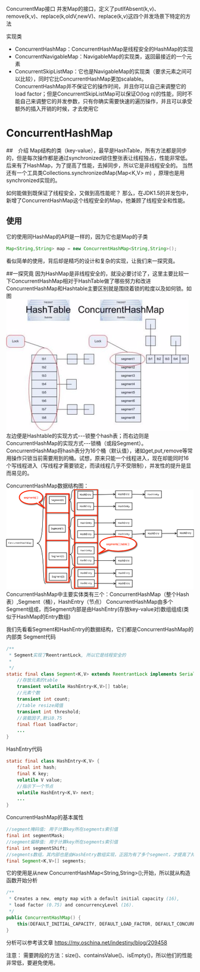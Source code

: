 ConcurrentMap接口
并发Map的接口，定义了putIfAbsent(k,v)、remove(k,v)、replace(k,oldV,newV)、replace(k,v)这四个并发场景下特定的方法

实现类
* ConcurrentHashMap：ConcurrentHashMap是线程安全的HashMap的实现
* ConcurrentNavigableMap：NavigableMap的实现类，返回最接近的一个元素
* ConcurrentSkipListMap：它也是NavigableMap的实现类（要求元素之间可以比较），同时它比ConcurrentHashMap更加scalable。ConcurrentHashMap并不保证它的操作时间，并且你可以自己来调整它的load factor；但是ConcurrentSkipListMap可以保证O(log n)的性能，同时不能自己来调整它的并发参数，只有你确实需要快速的遍历操作，并且可以承受额外的插入开销的时候，才去使用它



# ConcurrentHashMap
##　介绍
Map结构的类（key-value），最早是HashTable，所有方法都是同步的，但是每次操作都是通过synchronized锁住整张表让线程独占，性能非常低。
后来有了HashMap，为了提高了性能，去掉同步，所以它是非线程安全的。
当然还有一个工具类Collections.synchronizedMap(Map<K,V> m) ，原理也是用synchronized实现的。

如何能做到既保证了线程安全，又做到高性能呢？
那么，在JDK1.5的并发包中，新增了ConcurrentHashMap这个线程安全的Map，他兼顾了线程安全和性能。

## 使用
它的使用同HashMap的API是一样的，因为它也是Map的子类
```java
Map<String,String> map = new ConcurrentHashMap<String,String>();
```
看似简单的使用，背后却是精巧的设计和复杂的实现，让我们来一探究竟。

##一探究竟
因为HashMap是非线程安全的，就没必要讨论了，这里主要比较一下ConcurrentHashMap相对于HashTable做了哪些努力和改进
ConcurrentHashMap和Hashtable主要区别就是围绕着锁的粒度以及如何锁。如图
![](/chapter5/551.png)
左边便是Hashtable的实现方式---锁整个hash表；而右边则是ConcurrentHashMap的实现方式---锁桶（或段Segment）。 ConcurrentHashMap将hash表分为16个桶（默认值），诸如get,put,remove等常用操作只锁当前需要用到的桶。试想，原来只能一个线程进入，现在却能同时16个写线程进入（写线程才需要锁定，而读线程几乎不受限制），并发性的提升是显而易见的。

ConcurrentHashMap数据结构图：
![](/chapter5/552.png)
ConcurrentHashMap中主要实体类有三个：ConcurrentHashMap（整个Hash表）,Segment（桶），HashEntry（节点）
ConcurrentHashMap由多个Segment组成，而Segment内部是由HashEntry(存放key-value对)数组组成(类似于HashMap的Entry数组)

我们先看看Segment和HashEntry的数据结构，它们都是ConcurrentHashMap的内部类
Segment代码
```java
/**
 * Segment实现了ReentrantLock, 所以它是线程安全的
 * 
 */
static final class Segment<K,V> extends ReentrantLock implements Serializable {
    //存放元素的table
    transient volatile HashEntry<K,V>[] table;
    //元素个数
    transient int count;
    //table resize阈值
    transient int threshold;
    //装载因子,默认0.75   
    final float loadFactor;
    ...
}

```
HashEntry代码
```java
static final class HashEntry<K,V> {
	final int hash;
	final K key;
	volatile V value;
	//指示下一个节点
	volatile HashEntry<K,V> next;
	...
}


```
ConcurrentHashMap的基本属性
```java
//segment掩码值: 用于计算key所在segments索引值
final int segmentMask;
//segment偏移值: 用于计算key所在segments索引值   
final int segmentShift;
//segments数组，其内部也是由HashEntry数组实现，正因为有了多个segment，才提高了并发度   
final Segment<K,V>[] segments;
```

它的使用是从new ConcurrentHashMap<String,String>();开始，所以就从构造函数开始分析
```java
/**
 * Creates a new, empty map with a default initial capacity (16),
 * load factor (0.75) and concurrencyLevel (16).
 */
public ConcurrentHashMap() {
	this(DEFAULT_INITIAL_CAPACITY, DEFAULT_LOAD_FACTOR, DEFAULT_CONCURRENCY_LEVEL);
}
```
分析可以参考该文章 https://my.oschina.net/indestiny/blog/209458 

注意：
需要跨段的方法：size()、containsValue()、isEmpty()，所以他们的性能非常低，要避免使用。
